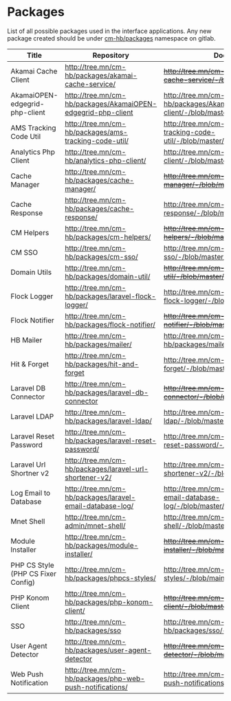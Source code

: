 # Packages
List of all possible packages used in the interface applications. Any new package created should be under [cm-hb/packages](http://tree.mn/cm-hb/packages) namespace on gitlab.


| Title                              | Repository                                                   | Documentation                                                                        |
|------------------------------------|--------------------------------------------------------------|--------------------------------------------------------------------------------------|
| Akamai Cache Client                | http://tree.mn/cm-hb/packages/akamai-cache-service/          | ~~http://tree.mn/cm-hb/packages/akamai-cache-service/-/blob/master/README.md~~           |
| AkamaiOPEN-edgegrid-php-client     | http://tree.mn/cm-hb/packages/AkamaiOPEN-edgegrid-php-client | http://tree.mn/cm-hb/packages/AkamaiOPEN-edgegrid-php-client/-/blob/master/README.md |
| AMS Tracking Code Util             | http://tree.mn/cm-hb/packages/ams-tracking-code-util/        | http://tree.mn/cm-hb/packages/ams-tracking-code-util/-/blob/master/README.md         |
| Analytics Php Client               | http://tree.mn/cm-hb/analytics-php-client/                   | http://tree.mn/cm-hb/analytics-php-client/-/blob/master/README.md                    |
| Cache Manager                      | http://tree.mn/cm-hb/packages/cache-manager/                 | ~~http://tree.mn/cm-hb/packages/cache-manager/-/blob/master/README.md~~                  |
| Cache Response                     | http://tree.mn/cm-hb/packages/cache-response/                | http://tree.mn/cm-hb/packages/cache-response/-/blob/master/README.md                 |
| CM Helpers                         | http://tree.mn/cm-hb/packages/cm-helpers/                    | ~~http://tree.mn/cm-hb/packages/cm-helpers/-/blob/master/README.md~~                     |
| CM SSO                             | http://tree.mn/cm-hb/packages/cm-sso/                        | http://tree.mn/cm-hb/packages/cm-sso/-/blob/master/README.md                         |
| Domain Utils                       | http://tree.mn/cm-hb/packages/domain-util/                   | ~~http://tree.mn/cm-hb/packages/domain-util/-/blob/master/README.md~~                    |
| Flock Logger                       | http://tree.mn/cm-hb/packages/laravel-flock-logger/          | http://tree.mn/cm-hb/packages/laravel-flock-logger/-/blob/master/README.md           |
| Flock Notifier                     | http://tree.mn/cm-hb/packages/flock-notifier/                | ~~http://tree.mn/cm-hb/packages/flock-notifier/-/blob/master/README.md~~                 |
| HB Mailer                          | http://tree.mn/cm-hb/packages/mailer/                        | http://tree.mn/cm-hb/packages/mailer/-/blob/master/readme.md                         |
| Hit & Forget                       | http://tree.mn/cm-hb/packages/hit-and-forget                 | http://tree.mn/cm-hb/packages/hit-and-forget/-/blob/master/README.md                 |
| Laravel DB Connector               | http://tree.mn/cm-hb/packages/laravel-db-connector           | ~~http://tree.mn/cm-hb/packages/laravel-db-connector/-/blob/master/README.md~~           |
| Laravel LDAP                       | http://tree.mn/cm-hb/packages/laravel-ldap/                  | http://tree.mn/cm-hb/packages/laravel-ldap/-/blob/master/README.md                   |
| Laravel Reset Password             | http://tree.mn/cm-hb/packages/laravel-reset-password/        | http://tree.mn/cm-hb/packages/laravel-reset-password/-/blob/master/README.md         |
| Laravel Url Shortner v2            | http://tree.mn/cm-hb/packages/laravel-url-shortener-v2/      | http://tree.mn/cm-hb/packages/laravel-url-shortener-v2/-/blob/master/README.md       |
| Log Email to Database              | http://tree.mn/cm-hb/packages/laravel-email-database-log/    | http://tree.mn/cm-hb/packages/laravel-email-database-log/-/blob/master/README.md     |
| Mnet Shell                         | http://tree.mn/cm-admin/mnet-shell/                          | http://tree.mn/cm-admin/mnet-shell/-/blob/master/readme.md                           |
| Module Installer                   | http://tree.mn/cm-hb/packages/module-installer/              | ~~http://tree.mn/cm-hb/packages/module-installer/-/blob/master/README.md~~               |
| PHP CS Style (PHP CS Fixer Config) | http://tree.mn/cm-hb/packages/phpcs-styles/                  | http://tree.mn/cm-hb/packages/phpcs-styles/-/blob/main/README.md                   |
| PHP Konom Client                   | http://tree.mn/cm-hb/packages/php-konom-client/              | ~~http://tree.mn/cm-hb/packages/php-konom-client/-/blob/master/README.md~~               |
| SSO                                | http://tree.mn/cm-hb/packages/sso                            | http://tree.mn/cm-hb/packages/sso/-/blob/master/README.md                            |
| User Agent Detector                | http://tree.mn/cm-hb/packages/user-agent-detector            | ~~http://tree.mn/cm-hb/packages/user-agent-detector/-/blob/master/README.md~~            |
| Web Push Notification              | http://tree.mn/cm-hb/packages/php-web-push-notifications/    | http://tree.mn/cm-hb/packages/php-web-push-notifications/-/blob/master/README.md     |
